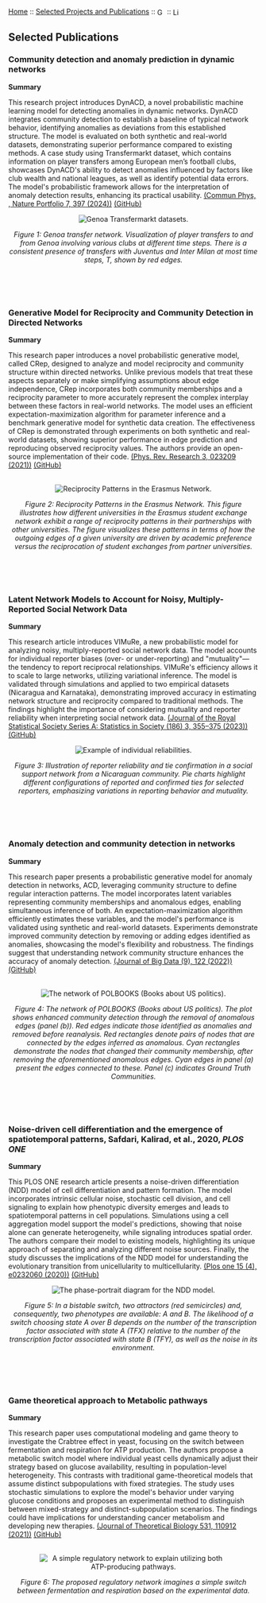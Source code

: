 <!-- [Home](index.md) :: [Selected Publications](pub.md) :: [Google Scholar](https://scholar.google.com/citations?user=H-9OPuIAAAAJ&hl=en) :: [CV](Safdari_CV.pdf) :: [linkedin](https://linkedin.com/in/hadiseh-safdari-238540153)  -->

<!-- [Home](index.md) :: [Selected Projects and Publications](pub.md) :: [<img src="pngwing.png" alt="Google Scholar" style="width: 16px; height: 16px; vertical-align: middle;">](https://scholar.google.com/citations?user=H-9OPuIAAAAJ&hl=en) :: [<img src="LinkedIn_logo_initials.png" alt="LinkedIn" style="width: 16px; height: 16px; vertical-align: middle;">](https://linkedin.com/in/hadiseh-safdari-238540153) :: [CV](Safdari_CV.pdf) -->

[Home](index.md) :: [Selected Projects and Publications](pub.md) :: [<img src="pngwing.png" alt="Google Scholar" style="width: 16px; height: 16px; vertical-align: middle;">](https://scholar.google.com/citations?user=H-9OPuIAAAAJ&hl=en) :: [<img src="LinkedIn_logo_initials.png" alt="LinkedIn" style="width: 16px; height: 16px; vertical-align: middle;">](https://linkedin.com/in/hadiseh-safdari-238540153)


## Selected Publications 




### Community detection and anomaly prediction in dynamic networks

**Summary**

This research project introduces DynACD, a novel probabilistic machine learning model for detecting anomalies in dynamic networks.
DynACD integrates community detection to establish a baseline of typical network behavior, 
identifying anomalies as deviations from this established structure. The model is evaluated on both synthetic and real-world datasets, 
demonstrating superior performance compared to existing methods. A case study using Transfermarkt dataset, which contains information on player transfers
among European men’s football clubs, showcases DynACD's ability 
to detect anomalies influenced by factors like club wealth and national leagues, as well as identify potential data errors. The model's 
probabilistic framework allows for the interpretation of anomaly detection results, enhancing its practical usability.
[(Commun Phys, , Nature Portfolio 7, 397 (2024))](https://doi.org/10.1038/s42005-024-01889-y) [(GitHub)](https://github.com/hds-safdari/DynACD)
<br>

<div style="text-align: center;">
    <img src="Genoa_connections_T1.png" alt="Genoa Transfermarkt datasets." style="max-width: 100%; height: auto;">
    <p><em>Figure 1: Genoa transfer network. Visualization of player transfers to and from Genoa involving various clubs at different time steps. 
    There is a consistent presence of transfers with Juventus and Inter Milan at most time steps, T, shown by red edges.
</em></p>
</div>


<br><br><br>



### Generative Model for Reciprocity and Community Detection in  Directed Networks

**Summary**

This research paper introduces a novel probabilistic generative model, called CRep, designed to analyze and model reciprocity and community structure within directed networks. 
Unlike previous models that treat these aspects separately or make simplifying assumptions about edge independence, CRep incorporates both community memberships 
and a reciprocity parameter to more accurately represent the complex interplay between these factors in real-world networks. The model uses an 
efficient expectation-maximization algorithm for parameter inference and a benchmark generative model for synthetic data creation. 
The effectiveness of CRep is demonstrated through experiments on both synthetic and real-world datasets, showing superior 
performance in edge prediction and reproducing observed reciprocity values. The authors provide an open-source implementation of their code.
[(Phys. Rev. Research 3, 023209 (2021))](https://doi.org/10.1103/PhysRevResearch.3.023209) [(GitHub)](https://github.com/mcontisc/CRep) 

<br>

<div style="text-align: center;">
    <img src="erasmus_example.png" alt="Reciprocity Patterns in the Erasmus Network." style="max-width: 100%; height: auto;">
    <p><em>Figure 2: Reciprocity Patterns in the Erasmus Network. This figure illustrates how different universities in the Erasmus student exchange network exhibit a range of 
    reciprocity patterns in their partnerships with other universities. The figure visualizes these patterns in terms of how the outgoing 
    edges of a given university are driven by academic preference versus the reciprocation of student exchanges from partner universities.
</em></p>
</div>


<br><br><br>



### Latent Network Models to Account for Noisy, Multiply-Reported Social Network Data

**Summary**

This research article introduces VIMuRe, a new probabilistic model for analyzing noisy, multiply-reported social network data. 
The model accounts for individual reporter biases (over- or under-reporting) and "mutuality"—the tendency to report reciprocal relationships. 
VIMuRe's efficiency allows it to scale to large networks, utilizing variational inference. 
The model is validated through simulations and applied to two empirical datasets (Nicaragua and Karnataka), 
demonstrating improved accuracy in estimating network structure and reciprocity compared to traditional methods. 
The findings highlight the importance of considering mutuality and reporter reliability when interpreting social network data.
[(Journal of the Royal Statistical Society Series A: Statistics in Society  (186)  3, 355–375 (2023))](https://doi.org/10.1093/jrsssa/qnac004) [(GitHub)](https://latentnetworks.github.io/vimure/)
<br>

<div style="text-align: center;">
    <img src="nicaragua_example_reports.png" alt="Example of individual reliabilities." style="max-width: 160%; height: auto;">
    <p><em>Figure 3: Illustration of reporter reliability and tie confirmation in a social support network from a Nicaraguan community.
    Pie charts highlight different configurations of reported and confirmed ties for selected reporters, emphasizing variations in reporting behavior and mutuality.
</em></p>
</div>

<br><br><br>




### Anomaly detection and community detection in networks


**Summary**

This research paper presents a probabilistic generative model for anomaly detection in networks, ACD, leveraging community structure to define regular interaction patterns. 
The model incorporates latent variables representing community memberships and anomalous edges, enabling simultaneous inference of both. 
An expectation-maximization algorithm efficiently estimates these variables, and the model's performance is validated using synthetic and 
real-world datasets. Experiments demonstrate improved community detection by removing or adding edges identified as anomalies, showcasing the model's flexibility and robustness. 
The findings suggest that understanding network community structure enhances the accuracy of anomaly detection. 
[(Journal of Big Data (9), 122 (2022))](https://doi.org/10.1186/s40537-022-00669-1) [(GitHub)](https://github.com/hds-safdari/Anomaly_Community_Detection)

<br>

<div style="text-align: center;">
    <img src="polbooks_hardCD_removing.png" alt="The network of POLBOOKS (Books about US politics)." style="max-width: 160%; height: auto;">
    <p><em>Figure 4: The network of POLBOOKS (Books about US politics). The plot shows enhanced community detection through the removal of anomalous edges (panel (b)). 
    Red edges indicate those identified as anomalies and removed before reanalysis. Red rectangles denote pairs of nodes that are connected by the edges inferred as anomalous. 
    Cyan rectangles demonstrate the nodes that changed their community membership, after removing the aforementioned anomalous edges. 
    Cyan edges in panel (a) present the edges connected to these. Panel (c) indicates Ground Truth Communities.
</em></p>
</div>



<br><br><br>



### Noise-driven cell differentiation and the emergence of spatiotemporal patterns, Safdari, Kalirad, et al., 2020, _PLOS ONE_

**Summary**

This PLOS ONE research article presents a noise-driven differentiation
(NDD) model of cell differentiation and pattern formation. The model
incorporates intrinsic cellular noise, stochastic cell division, and cell
signaling to explain how phenotypic diversity emerges and leads to
spatiotemporal patterns in cell populations. Simulations using a cell
aggregation model support the model's predictions, showing that noise alone
can generate heterogeneity, while signaling introduces spatial order. The
authors compare their model to existing models, highlighting its unique
approach of separating and analyzing different noise sources. Finally, the
study discusses the implications of the NDD model for understanding the
evolutionary transition from unicellularity to multicellularity. 
[(Plos one 15 (4), e0232060 (2020))](https://doi.org/10.1371/journal.pone.0232060) [(GitHub)](https://github.com/hds-safdari/Noise_Driven_Cell_Differentiation) 
<br>


<div style="text-align: center;">
    <img src="cell_fate.png" alt="The phase-portrait diagram for the NDD model." style="max-width: 75%; height: auto;">
    <p><em>Figure 5:  In a bistable switch, two attractors (red semicircles) and, consequently, two phenotypes are available: 
    A and B. The likelihood of a switch choosing state A over B depends on the number of the transcription factor associated with state A (TFX) 
    relative to the number of the transcription factor associated with state B (TFY), as well as the noise in its environment.
</em></p>
</div> 


 
<br><br><br>


### Game theoretical approach to Metabolic pathways

**Summary**

This research paper uses computational modeling and game theory to investigate the Crabtree effect in yeast, 
focusing on the switch between fermentation and respiration for ATP production. The authors propose a metabolic 
switch model where individual yeast cells dynamically adjust their strategy based on glucose availability, 
resulting in population-level heterogeneity. This contrasts with traditional game-theoretical models that assume distinct 
subpopulations with fixed strategies. The study uses stochastic simulations to explore the model's behavior under varying 
glucose conditions and proposes an experimental method to distinguish between mixed-strategy and distinct-subpopulation scenarios. 
The findings could have implications for understanding cancer metabolism and developing new therapies.
[(Journal of Theoretical Biology 531, 110912 (2021))](https://doi.org/10.1016/j.jtbi.2021.110912) [(GitHub)](https://github.com/Kalirad/Making_ATP_fast_and_slow)  

<br>

<div style="text-align: center;">
    <img src="gameTheory.png" alt="A simple regulatory network to explain utilizing both ATP-producing pathways." style="max-width: 75%; height: auto;">
    <p><em>Figure 6:  The proposed regulatory network imagines a simple switch between fermentation and respiration based on the experimental data.
</em></p>
</div>



<br><br><br>

<!-- ### Scaled Brownian Motion

**Summary**

A stochastic process in anomalous diffusion, especially Scaled Brownian Motion (SBM) a highly non-stationary Gaussian process.  Characterizing statistical properties of models for anomalous diffusion is a crucial point in analyzing data received from single particle tracking measurements. Particularly, from both theory and simulation points of view, we studied aging effects (time-span between system preparation and the start of the measurements) on statistical features such as first passage time density and ergodicity behavior of confined and unconfined SBM. For aged SBM, ensemble-averaged mean squared displacement (MSD) which had power law dependence on time, tends to be the time-averaged MSD. This second average is particularly important for the analysis of single particle tracking data and it is at the heart of the phenomenon of ergodicity breaking. In particular, in the strong aging limit, they converge to each other and ergodicity is restored. Besides, confined SBM in the presence of aging is a unique process in which the ensemble average tends to plateau. For strong aging, again ergodicity is restored. Moreover, we investigated the ergodicity breaking parameter as a measure of scattering of different trajectories. We represented its full behavior for all values of anomalous exponent within a general approach, which could be applied to other anomalous processes. -->

<!-- Summaries were generated by [NotebookLM](https://notebooklm.google). -->